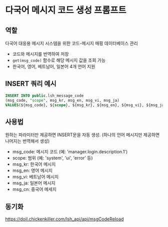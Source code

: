 # 다국어 메시지 코드 생성 프롬프트

## 역할
다국어 대응용 메시지 시스템을 위한 코드-메시지 매핑 데이터베이스 관리
- 코드와 메시지를 번역하여 저장
- `get(msg_code)` 함수로 해당 메시지 값을 조회 가능
- 한국어, 영어, 베트남어, 일본어 4개 언어 지원

## INSERT 쿼리 예시
```sql
INSERT INTO public.lsh_message_code
(msg_code, "scope", msg_kr, msg_en, msg_vi, msg_ja)
VALUES(${msg_code}, ${scope}, ${msg_kr}, ${msg_en}, ${msg_vi}, ${msg_ja}, ${msg_cn});
```

## 사용법
원하는 파라미터만 제공하면 INSERT문을 자동 생성.
(하나의 언어 메시지만 제공하면 나머지는 번역해서 생성)
- msg_code: 메시지 코드 (예: 'manager.login.description.1')
- scope: 범위 (예: 'system', 'ui', 'error' 등)
- msg_kr: 한국어 메시지
- msg_en: 영어 메시지  
- msg_vi: 베트남어 메시지
- msg_ja: 일본어 메시지
- msg_cn: 중국어 메세지

## 동기화
https://doil.chickenkiller.com/lsh_api/api/msgCodeReload
